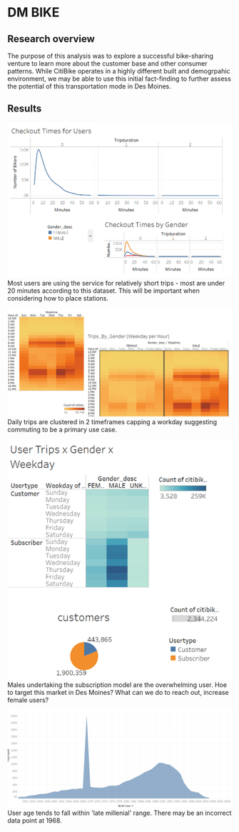 # DM BIKE

## Research overview
The purpose of this analysis was to explore a successful bike-sharing venture to learn more about the customer base and other consumer patterns. While CitiBike operates in a highly different built and demogrpahic environment, we may be able to use this initial fact-finding to further assess the potential of this transportation mode in Des Moines.  

## Results
![Figure 1: Checkout Times](story_01_checkoutTimes.png)
Most users are using the service for relatively short trips - most are under 20 minutes according to this dataset. This will be important when considering how to place stations.  




![Figure 2: Trips](story_02_trips.png)
Daily trips are clustered in 2 timeframes capping a workday suggesting commuting to be a primary use case.  




![Figure 3: User Data](story_03.png)
Males undertaking the subscription model are the overwhelming user. Hoe to target this market in Des Moines? What can we do to reach out, increase female users?  



![Figure 1: Trips By Age](story_04.png)
User age tends to fall within 'late millenial' range. There may be an incorrect data point at 1968.  
